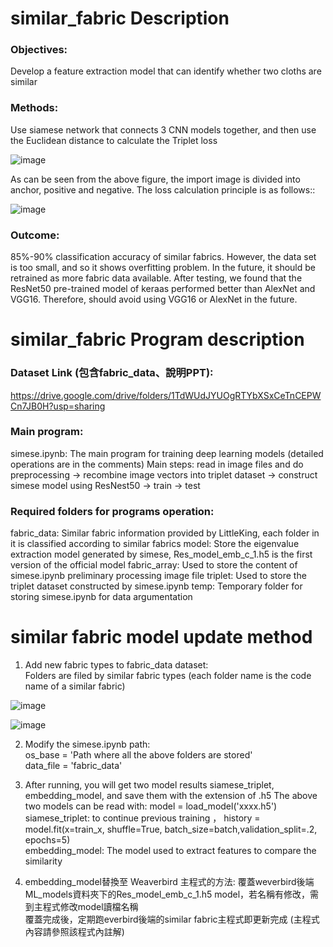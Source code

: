 # similar_fabric Description

### Objectives:  
Develop a feature extraction model that can identify whether two cloths are similar

### Methods:  
Use siamese network that connects 3 CNN models together, and then use the Euclidean distance to calculate the Triplet loss
  
![image](https://user-images.githubusercontent.com/86472351/153794971-e409a701-dd05-4d8f-95f8-1b9e0c3a1a6a.png)
  
As can be seen from the above figure, the import image is divided into anchor, positive and negative. The loss calculation principle is as follows::  
  
![image](https://user-images.githubusercontent.com/86472351/153796035-ed101d2c-4b3f-48af-b07a-59acd86e48bc.png)  
  
### Outcome: 
85%-90% classification accuracy of similar fabrics.
However, the data set is too small, and so it shows overfitting problem. In the future, it should be retrained as more fabric data available.
After testing,  we found that the ResNet50 pre-trained model of keraas performed better than AlexNet and VGG16. Therefore, should avoid using VGG16 or AlexNet in the future.
  
# similar_fabric Program description

### Dataset Link (包含fabric_data、說明PPT):  
https://drive.google.com/drive/folders/1TdWUdJYUOgRTYbXSxCeTnCEPWCn7JB0H?usp=sharing

### Main program:  
simese.ipynb: The main program for training deep learning models (detailed operations are in the comments)
Main steps: read in image files and do preprocessing -> recombine image vectors into triplet dataset -> construct simese model using ResNest50 -> train -> test

### Required folders for programs operation:  
fabric_data: Similar fabric information provided by LittleKing, each folder in it is classified according to similar fabrics
model: Store the eigenvalue extraction model generated by simese, Res_model_emb_c_1.h5 is the first version of the official model
fabric_array: Used to store the content of simese.ipynb preliminary processing image file
triplet: Used to store the triplet dataset constructed by simese.ipynb
temp: Temporary folder for storing simese.ipynb for data argumentation
  
  
# similar fabric model update method
1. Add new fabric types to fabric_data dataset:  
Folders are filed by similar fabric types (each folder name is the code name of a similar fabric)
  
![image](https://user-images.githubusercontent.com/86472351/153983251-e412270a-1cb9-4275-bced-f755b3b5ca3c.png)  
  
![image](https://user-images.githubusercontent.com/86472351/153983698-5057908c-d1da-4690-b70e-55caa33c5f34.png)  

2. Modify the simese.ipynb path:  
os_base = 'Path where all the above folders are stored'  
data_file = 'fabric_data'   

3. After running, you will get two model results siamese_triplet, embedding_model, and save them with the extension of .h5 
The above two models can be read with: model = load_model('xxxx.h5')
siamese_triplet: to continue previous training ， history = model.fit(x=train_x, shuffle=True, batch_size=batch,validation_split=.2, epochs=5)  
embedding_model: The model used to extract features to compare the similarity

4. embedding_model替換至 Weaverbird 主程式的方法:
覆蓋weverbird後端 ML_models資料夾下的Res_model_emb_c_1.h5 model，若名稱有修改，需到主程式修改model讀檔名稱  
覆蓋完成後，定期跑everbird後端的similar fabric主程式即更新完成  (主程式內容請參照該程式內註解)

